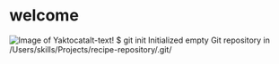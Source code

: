 # welcome 
![Image of Yaktocat](https://octodex.github.com/images/yaktocat.png)alt-text!
$ git init
Initialized empty Git repository in /Users/skills/Projects/recipe-repository/.git/
